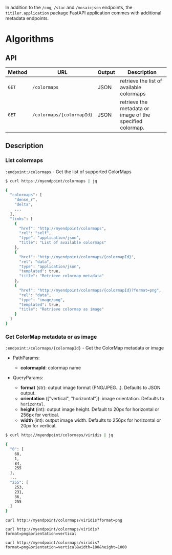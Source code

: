 In addition to the `/cog`, `/stac` and `/mosaicjson` endpoints, the `titiler.application` package FastAPI application commes with additional metadata endpoints.

# Algorithms

## API

| Method | URL                          | Output | Description
| ------ | ---------------------------- |--------|--------------
| `GET`  | `/colormaps`                 | JSON   | retrieve the list of available colormaps
| `GET`  | `/colormaps/{colormapId}`    | JSON   | retrieve the metadata or image of the specified colormap.

## Description


### List colormaps

`:endpoint:/colormaps` - Get the list of supported ColorMaps

```bash
$ curl https://myendpoint/colormaps | jq

{
  "colormaps": [
    "dense_r",
    "delta",
    ...
  ],
  "links": [
    {
      "href": "http://myendpoint/colormaps",
      "rel": "self",
      "type": "application/json",
      "title": "List of available colormaps"
    },
    {
      "href": "http://myendpoint/colormaps/{colormapId}",
      "rel": "data",
      "type": "application/json",
      "templated": true,
      "title": "Retrieve colormap metadata"
    },
    {
      "href": "http://myendpoint/colormaps/{colormapId}?format=png",
      "rel": "data",
      "type": "image/png",
      "templated": true,
      "title": "Retrieve colormap as image"
    }
  ]
}
```

### Get ColorMap metadata or as image

`:endpoint:/colormaps/{colormapId}` - Get the ColorMap metadata or image

- PathParams:
    - **colormapId**: colormap name

- QueryParams:
    - **format** (str): output image format (PNG/JPEG...). Defaults to JSON output.
    - **orientation** (["vertical", "horizontal"]): image orientation. Defaults to `horizontal`.
    - **height** (int): output image height. Default to 20px for horizontal or 256px for vertical.
    - **width** (int): output image width. Defaults to 256px for horizontal or 20px for vertical.

```bash
$ curl http://myendpoint/colormaps/viridis | jq

{
  "0": [
    68,
    1,
    84,
    255
  ],
  ...
  "255": [
    253,
    231,
    36,
    255
  ]
}
```

```
curl http://myendpoint/colormaps/viridis?format=png
```

```
curl http://myendpoint/colormaps/viridis?format=png&orientation=vertical
```

```
curl http://myendpoint/colormaps/viridis?format=png&orientation=vertical&width=100&height=1000
```
